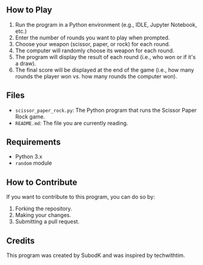 <h2>How to Play</h2>
<ol>
	<li>Run the program in a Python environment (e.g., IDLE, Jupyter Notebook, etc.)</li>
	<li>Enter the number of rounds you want to play when prompted.</li>
	<li>Choose your weapon (scissor, paper, or rock) for each round.</li>
	<li>The computer will randomly choose its weapon for each round.</li>
	<li>The program will display the result of each round (i.e., who won or if it's a draw).</li>
	<li>The final score will be displayed at the end of the game (i.e., how many rounds the player won vs. how many rounds the computer won).</li>
</ol>

<h2>Files</h2>
<ul>
	<li><code>scissor_paper_rock.py</code>: The Python program that runs the Scissor Paper Rock game.</li>
	<li><code>README.md</code>: The file you are currently reading.</li>
</ul>

<h2>Requirements</h2>
<ul>
	<li>Python 3.x</li>
	<li><code>random</code> module</li>
</ul>

<h2>How to Contribute</h2>
<p>If you want to contribute to this program, you can do so by:</p>
<ol>
	<li>Forking the repository.</li>
	<li>Making your changes.</li>
	<li>Submitting a pull request.</li>
</ol>

<h2>Credits</h2>
<p>This program was created by SubodK and was inspired by techwithtim.</p>
